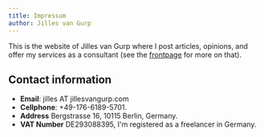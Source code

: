 ```yaml
---
title: Impressum
author: Jilles van Gurp
---
```


This is the website of Jilles van Gurp where I post articles, opinions, and offer my services as a consultant (see the [frontpage](/) for more on that).

## Contact information

- **Email**: jilles AT jillesvangurp.com
- **Cellphone**: +49-176-6189-5701.
- **Address** Bergstrasse 16, 10115 Berlin, Germany.
- **VAT Number** DE293088395, I'm registered as a freelancer in Germany.
